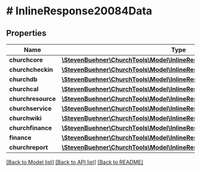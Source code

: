 # # InlineResponse20084Data

## Properties

Name | Type | Description | Notes
------------ | ------------- | ------------- | -------------
**churchcore** | [**\StevenBuehner\ChurchTools\Model\InlineResponse20084DataChurchcore**](InlineResponse20084DataChurchcore.md) |  | [optional]
**churchcheckin** | [**\StevenBuehner\ChurchTools\Model\InlineResponse20084DataChurchcheckin**](InlineResponse20084DataChurchcheckin.md) |  | [optional]
**churchdb** | [**\StevenBuehner\ChurchTools\Model\InlineResponse20084DataChurchdb**](InlineResponse20084DataChurchdb.md) |  | [optional]
**churchcal** | [**\StevenBuehner\ChurchTools\Model\InlineResponse20084DataChurchcal**](InlineResponse20084DataChurchcal.md) |  | [optional]
**churchresource** | [**\StevenBuehner\ChurchTools\Model\InlineResponse20084DataChurchresource**](InlineResponse20084DataChurchresource.md) |  | [optional]
**churchservice** | [**\StevenBuehner\ChurchTools\Model\InlineResponse20084DataChurchservice**](InlineResponse20084DataChurchservice.md) |  | [optional]
**churchwiki** | [**\StevenBuehner\ChurchTools\Model\InlineResponse20084DataChurchwiki**](InlineResponse20084DataChurchwiki.md) |  | [optional]
**churchfinance** | [**\StevenBuehner\ChurchTools\Model\InlineResponse20084DataChurchfinance**](InlineResponse20084DataChurchfinance.md) |  | [optional]
**finance** | [**\StevenBuehner\ChurchTools\Model\InlineResponse20084DataFinance**](InlineResponse20084DataFinance.md) |  | [optional]
**churchreport** | [**\StevenBuehner\ChurchTools\Model\InlineResponse20084DataChurchreport**](InlineResponse20084DataChurchreport.md) |  | [optional]

[[Back to Model list]](../../README.md#models) [[Back to API list]](../../README.md#endpoints) [[Back to README]](../../README.md)
